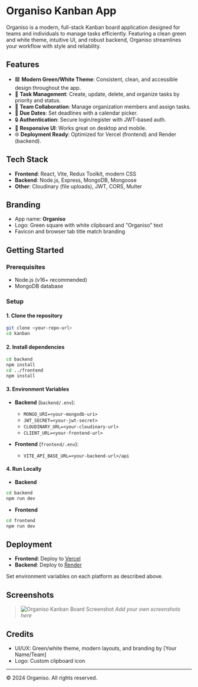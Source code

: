 # Organiso Kanban App

Organiso is a modern, full-stack Kanban board application designed for teams and individuals to manage tasks efficiently. Featuring a clean green and white theme, intuitive UI, and robust backend, Organiso streamlines your workflow with style and reliability.

## Features

- 🟩 **Modern Green/White Theme**: Consistent, clean, and accessible design throughout the app.
- 📝 **Task Management**: Create, update, delete, and organize tasks by priority and status.
- 👥 **Team Collaboration**: Manage organization members and assign tasks.
- 📅 **Due Dates**: Set deadlines with a calendar picker.
- 🔒 **Authentication**: Secure login/register with JWT-based auth.
- 🚀 **Responsive UI**: Works great on desktop and mobile.
- 🌐 **Deployment Ready**: Optimized for Vercel (frontend) and Render (backend).

## Tech Stack

- **Frontend**: React, Vite, Redux Toolkit, modern CSS
- **Backend**: Node.js, Express, MongoDB, Mongoose
- **Other**: Cloudinary (file uploads), JWT, CORS, Multer

## Branding

- App name: **Organiso**
- Logo: Green square with white clipboard and "Organiso" text
- Favicon and browser tab title match branding

## Getting Started

### Prerequisites
- Node.js (v16+ recommended)
- MongoDB database

### Setup

#### 1. Clone the repository
```bash
git clone <your-repo-url>
cd kanban
```

#### 2. Install dependencies
```bash
cd backend
npm install
cd ../frontend
npm install
```

#### 3. Environment Variables

- **Backend** (`backend/.env`):
  - `MONGO_URI=<your-mongodb-uri>`
  - `JWT_SECRET=<your-jwt-secret>`
  - `CLOUDINARY_URL=<your-cloudinary-url>`
  - `CLIENT_URL=<your-frontend-url>`

- **Frontend** (`frontend/.env`):
  - `VITE_API_BASE_URL=<your-backend-url>/api`

#### 4. Run Locally

- **Backend**
```bash
cd backend
npm run dev
```
- **Frontend**
```bash
cd frontend
npm run dev
```

## Deployment

- **Frontend**: Deploy to [Vercel](https://vercel.com/)
- **Backend**: Deploy to [Render](https://render.com/)

Set environment variables on each platform as described above.

## Screenshots

> ![Organiso Kanban Board Screenshot](#)
> _Add your own screenshots here_

## Credits

- UI/UX: Green/white theme, modern layouts, and branding by [Your Name/Team]
- Logo: Custom clipboard icon

---

© 2024 Organiso. All rights reserved. 